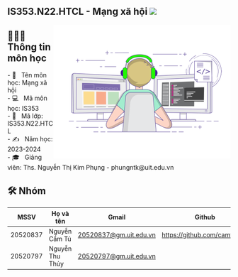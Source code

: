 <h2> IS353.N22.HTCL - Mạng xã hội <img src="https://github.com/souvikguria98/souvikguria98/blob/master/Hi.gif" width="25"></h2>
<img align="right" alt="GIF" src="https://raw.githubusercontent.com/devSouvik/devSouvik/master/gif3.gif" width="400"/>

<h2> 👨🏻‍💻 Thông tin môn học </h2>
- 🔭 &nbsp; Tên môn học: Mạng xã hội <br>
- 💻 &nbsp; Mã môn học: IS353 <br> 
- 🌱 &nbsp; Mã lớp: IS353.N22.HTCL <br>
- ✍️ &nbsp; Năm học: 2023-2024 <br>
- 🎓 &nbsp; Giảng viên: Ths. Nguyễn Thị Kim Phụng - phungntk@uit.edu.vn <br>

<h2>🛠 Nhóm</h2>

| MSSV | Họ và tên | Gmail | Github |
|--------------|-------|------|-------|
| 20520837 | Nguyễn Cẩm Tú | 20520837@gm.uit.edu.vn | https://github.com/camtu837 
| 20520797 | Nguyễn Thu Thủy | 20520797@gm.uit.edu.vn |  





